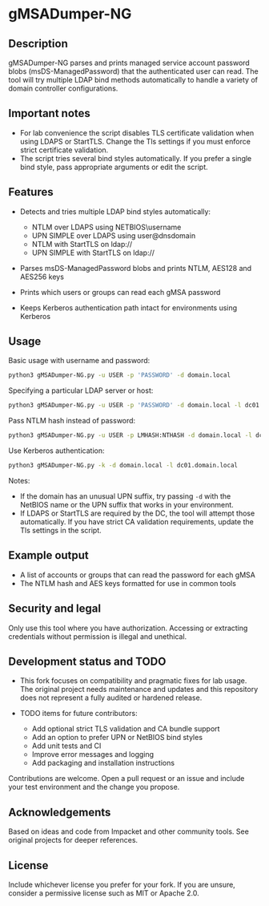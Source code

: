 # gMSADumper-NG

## Description

gMSADumper-NG parses and prints managed service account password blobs (msDS-ManagedPassword) that the authenticated user can read. The tool will try multiple LDAP bind methods automatically to handle a variety of domain controller configurations.

## Important notes

* For lab convenience the script disables TLS certificate validation when using LDAPS or StartTLS. Change the Tls settings if you must enforce strict certificate validation.
* The script tries several bind styles automatically. If you prefer a single bind style, pass appropriate arguments or edit the script.

## Features

* Detects and tries multiple LDAP bind styles automatically:

  * NTLM over LDAPS using NETBIOS\username
  * UPN SIMPLE over LDAPS using user@dnsdomain
  * NTLM with StartTLS on ldap://
  * UPN SIMPLE with StartTLS on ldap://
* Parses msDS-ManagedPassword blobs and prints NTLM, AES128 and AES256 keys
* Prints which users or groups can read each gMSA password
* Keeps Kerberos authentication path intact for environments using Kerberos

## Usage

Basic usage with username and password:

```bash
python3 gMSADumper-NG.py -u USER -p 'PASSWORD' -d domain.local
```

Specifying a particular LDAP server or host:

```bash
python3 gMSADumper-NG.py -u USER -p 'PASSWORD' -d domain.local -l dc01.domain.local
```

Pass NTLM hash instead of password:

```bash
python3 gMSADumper-NG.py -u USER -p LMHASH:NTHASH -d domain.local -l dc01.domain.local
```

Use Kerberos authentication:

```bash
python3 gMSADumper-NG.py -k -d domain.local -l dc01.domain.local
```

Notes:

* If the domain has an unusual UPN suffix, try passing `-d` with the NetBIOS name or the UPN suffix that works in your environment.
* If LDAPS or StartTLS are required by the DC, the tool will attempt those automatically. If you have strict CA validation requirements, update the Tls settings in the script.

## Example output

* A list of accounts or groups that can read the password for each gMSA
* The NTLM hash and AES keys formatted for use in common tools

## Security and legal

Only use this tool where you have authorization. Accessing or extracting credentials without permission is illegal and unethical.

## Development status and TODO

* This fork focuses on compatibility and pragmatic fixes for lab usage. The original project needs maintenance and updates and this repository does not represent a fully audited or hardened release.
* TODO items for future contributors:

  * Add optional strict TLS validation and CA bundle support
  * Add an option to prefer UPN or NetBIOS bind styles
  * Add unit tests and CI
  * Improve error messages and logging
  * Add packaging and installation instructions

Contributions are welcome. Open a pull request or an issue and include your test environment and the change you propose.

## Acknowledgements

Based on ideas and code from Impacket and other community tools. See original projects for deeper references.

## License

Include whichever license you prefer for your fork. If you are unsure, consider a permissive license such as MIT or Apache 2.0.
